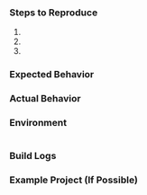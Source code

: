 ### Steps to Reproduce

1. 
2. 
3. 

### Expected Behavior

### Actual Behavior

### Environment

<!--
1.
/Library/Frameworks/Xamarin.Embeddinator-4000.framework/Commands/objcgen -version

2. Paste into the code block below (between ```)
-->

```
```

### Build Logs

<!--
1. Place cursor below this comment block.

2. Attach build log or link to gist (https://gist.github.com/) of the log.
-->

### Example Project (If Possible)

<!--
1. Place cursor below this comment block.

2. Drag and drop the compressed project or files needed to reproduce.
-->

<!--
Switch to the "Preview" tab to ensure your issue renders correctly.
-->

